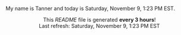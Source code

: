 My name is Tanner and today is Saturday, November 9, 1:23 PM EST.

<p align="center">This <i>README</i> file is generated <b>every 3 hours</b>!</br>Last refresh: Saturday, November 9, 1:23 PM EST<br /></p>
